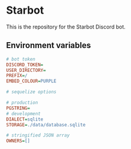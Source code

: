 # Starbot
This is the repository for the Starbot Discord bot.

## Environment variables
```ini
# bot token
DISCORD_TOKEN=
USER_DIRECTORY=
PREFIX=/
EMBED_COLOUR=PURPLE

# sequelize options

# production
PGSTRING=
# development
DIALECT=sqlite
STORAGE=./data/database.sqlite

# stringified JSON array
OWNERS=[]
```
